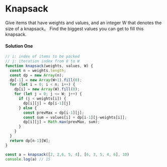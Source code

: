 # Knapsack
Give items that have weights and values, and an integer W that denotes the size of a knapsack。
Find the biggest values you can get to fill this knapsack.


#### Solution One
```javascript
// i: index of items to be packed
// j: iteration index from 0 to W
function knapsack(weights, values, W) {
  const n = weights.length;
  const dp = new Array(n);
  dp[-1] = new Array(W+1).fill(0);
  for (let i = 0; i < n; i++) {
    dp[i] = new Array(W).fill(0);
    for (let j = 0; j <= W; j++) {
      if (j < weights[i]) {
        dp[i][j] = dp[i-1][j]
      } else {
        const prevMax = dp[i-1][j];
        const sum = values[i] + dp[i-1][j-weights[i]];
        dp[i][j] = Math.max(prevMax, sum);
      }
    }
  }
  return dp[n-1][W];
}

const a = knapsack([2, 2,6, 5, 4], [6, 3, 5, 4, 6], 10)
console.log(a) // 15
```

